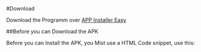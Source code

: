 #Download

Download the Programm over [APP Installer Easy](https://appinstalleasy.netlify.app)

##Before you can Download the APK

Before you can Install the APK, you Mist use a HTML Code snippet, use this:


